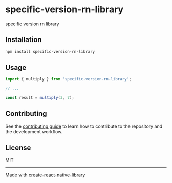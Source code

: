 # specific-version-rn-library

specific version rn library

## Installation

```sh
npm install specific-version-rn-library
```

## Usage

```js
import { multiply } from 'specific-version-rn-library';

// ...

const result = multiply(3, 7);
```

## Contributing

See the [contributing guide](CONTRIBUTING.md) to learn how to contribute to the repository and the development workflow.

## License

MIT

---

Made with [create-react-native-library](https://github.com/callstack/react-native-builder-bob)
